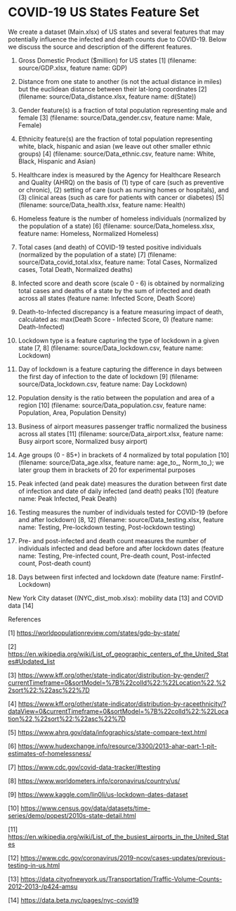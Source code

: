 # COVID-19 US States Feature Set
We create a dataset (Main.xlsx) of US states and several features that may potentially influence the infected and death counts due to COVID-19. Below we discuss the source and description of the different features.

1. Gross Domestic Product ($million) for US states [1] (filename: source/GDP.xlsx, feature name: GDP)

2. Distance from one state to another (is not the actual distance in miles) but the euclidean distance between their lat-long coordinates [2] (filename: source/Data_distance.xlsx, feature name: d(State))

3. Gender feature(s) is a fraction of total population representing male and female [3] (filename: source/Data_gender.csv, feature name: Male, Female)

4. Ethnicity feature(s) are the fraction of total population representing white, black, hispanic and asian (we leave out other smaller ethnic groups) [4] (filename: source/Data_ethnic.csv, feature name: White, Black, Hispanic and Asian)

5. Healthcare index is measured by the Agency for Healthcare Research and Quality (AHRQ) on the basis of (1) type of care (such as preventive or chronic), (2) setting of care (such as nursing homes or hospitals), and (3) clinical areas (such as care for patients with cancer or diabetes) [5] (filename: source/Data_health.xlsx, feature name: Health)

6. Homeless feature is the number of homeless individuals (normalized by the population of a state) [6] (filename: source/Data_homeless.xlsx, feature name: Homeless, Normalized Homeless)

7. Total cases (and death) of COVID-19 tested positive individuals (normalized by the population of a state) [7] (filename: source/Data_covid_total.xlsx, feature name: Total Cases, Normalized cases, Total Death, Normalized deaths) 

8. Infected score and death score (scale 0 - 6) is obtained by normalizing total cases and deaths of a state by the sum of infected and death across all states (feature name: Infected Score, Death Score)

9. Death-to-Infected discrepancy is a feature measuring impact of death, calculated as:
max(Death Score - Infected Score, 0) 
(feature name: Death-Infected)

10. Lockdown type is a feature capturing the type of lockdown in a given state [7, 8] (filename: source/Data_lockdown.csv, feature name: Lockdown)

11. Day of lockdown is a feature capturing the difference in days between the first day of infection to the date of lockdown [9] (filename: source/Data_lockdown.csv, feature name: Day Lockdown)

12. Population density is the ratio between the population and area of a region [10] (filename: source/Data_population.csv, feature name: Population, Area, Population Density)

11. Business of airport measures passenger traffic normalized the business across all states [11] (filename: source/Data_airport.xlsx, feature name: Busy airport score, Normalized busy airport)

12. Age groups (0 - 85+) in brackets of 4 normalized by total population [10] (filename: source/Data_age.xlsx, feature name: age_to_, Norm_to_); we later group them in brackets of 20 for experimental purposes

13. Peak infected (and peak date) measures the duration between first date of infection and date of daily infected (and death) peaks [10] (feature name: Peak Infected, Peak Death)

14. Testing measures the number of individuals tested for COVID-19 (before and after lockdown) [8, 12] (filename: source/Data_testing.xlsx, feature name: Testing, Pre-lockdown testing, Post-lockdown testing)

15. Pre- and post-infected and death count measures the number of individuals infected and dead before and after lockdown dates (feature name: Testing, Pre-infected count, Pre-death count, Post-infected count, Post-death count)

16. Days between first infected and lockdown date (feature name: FirstInf-Lockdown) 


New York City dataset ((NYC_dist_mob.xlsx): mobility data [13] and COVID data [14]



References

[1] https://worldpopulationreview.com/states/gdp-by-state/

[2] https://en.wikipedia.org/wiki/List_of_geographic_centers_of_the_United_States#Updated_list

[3] https://www.kff.org/other/state-indicator/distribution-by-gender/?currentTimeframe=0&sortModel=%7B%22colId%22:%22Location%22,%22sort%22:%22asc%22%7D

[4] https://www.kff.org/other/state-indicator/distribution-by-raceethnicity/?dataView=0&currentTimeframe=0&sortModel=%7B%22colId%22:%22Location%22,%22sort%22:%22asc%22%7D

[5] https://www.ahrq.gov/data/infographics/state-compare-text.html

[6] https://www.hudexchange.info/resource/3300/2013-ahar-part-1-pit-estimates-of-homelessness/

[7] https://www.cdc.gov/covid-data-tracker/#testing

[8] https://www.worldometers.info/coronavirus/country/us/

[9] https://www.kaggle.com/lin0li/us-lockdown-dates-dataset

[10] https://www.census.gov/data/datasets/time-series/demo/popest/2010s-state-detail.html

[11] https://en.wikipedia.org/wiki/List_of_the_busiest_airports_in_the_United_States

[12] https://www.cdc.gov/coronavirus/2019-ncov/cases-updates/previous-testing-in-us.html

[13] https://data.cityofnewyork.us/Transportation/Traffic-Volume-Counts-2012-2013-/p424-amsu

[14] https://data.beta.nyc/pages/nyc-covid19


